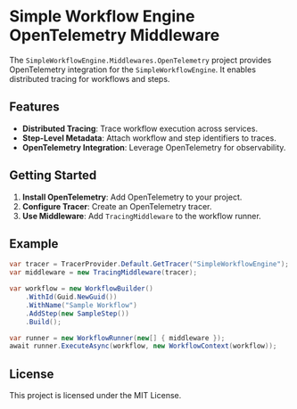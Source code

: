 # Simple Workflow Engine OpenTelemetry Middleware

The `SimpleWorkflowEngine.Middlewares.OpenTelemetry` project provides OpenTelemetry integration for the `SimpleWorkflowEngine`. It enables distributed tracing for workflows and steps.

## Features

- **Distributed Tracing**: Trace workflow execution across services.
- **Step-Level Metadata**: Attach workflow and step identifiers to traces.
- **OpenTelemetry Integration**: Leverage OpenTelemetry for observability.

## Getting Started

1. **Install OpenTelemetry**: Add OpenTelemetry to your project.
2. **Configure Tracer**: Create an OpenTelemetry tracer.
3. **Use Middleware**: Add `TracingMiddleware` to the workflow runner.

## Example

```csharp
var tracer = TracerProvider.Default.GetTracer("SimpleWorkflowEngine");
var middleware = new TracingMiddleware(tracer);

var workflow = new WorkflowBuilder()
    .WithId(Guid.NewGuid())
    .WithName("Sample Workflow")
    .AddStep(new SampleStep())
    .Build();

var runner = new WorkflowRunner(new[] { middleware });
await runner.ExecuteAsync(workflow, new WorkflowContext(workflow));
```

## License

This project is licensed under the MIT License.
